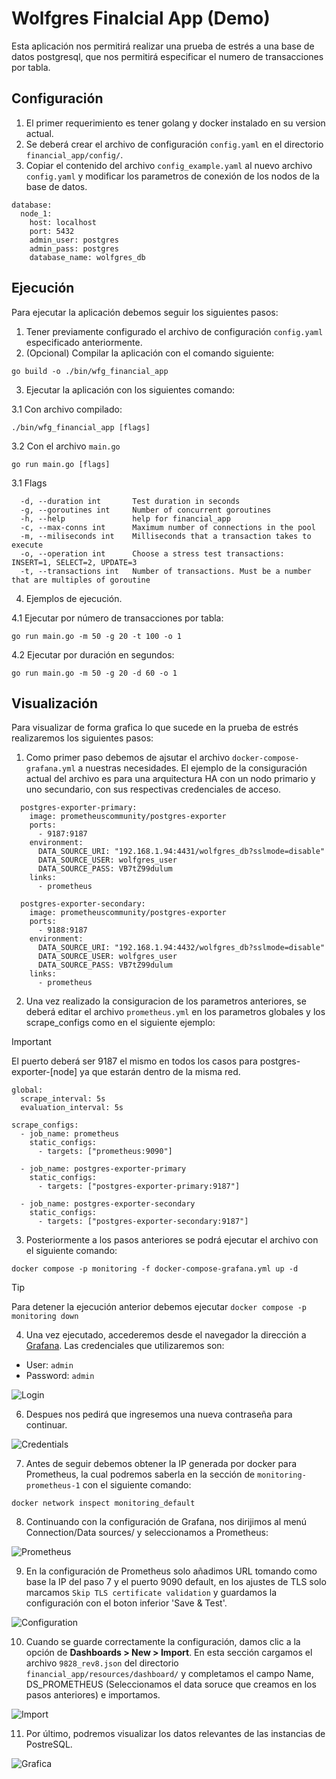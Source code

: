 # Wolfgres Finalcial App (Demo)

Esta aplicación nos permitirá realizar una prueba de estrés a una base de datos postgresql, que nos permitirá especificar el numero de transacciones por tabla.

## Configuración

1. El primer requerimiento es tener golang y docker instalado en su version actual.
2. Se deberá crear el archivo de configuración `config.yaml` en el directorio `financial_app/config/`.
3. Copiar el contenido del archivo `config_example.yaml` al nuevo archivo `config.yaml` y modificar los parametros de conexión de los nodos de la base de datos.

```
database:
  node_1:
    host: localhost
    port: 5432
    admin_user: postgres
    admin_pass: postgres
    database_name: wolfgres_db
```

## Ejecución

Para ejecutar la aplicación debemos seguir los siguientes pasos:

1. Tener previamente configurado el archivo de configuración `config.yaml` especificado anteriormente.
2. (Opcional) Compilar la aplicación con el comando siguiente:

```
go build -o ./bin/wfg_financial_app
```

3. Ejecutar la aplicación con los siguientes comando:

3.1 Con archivo compilado:

```
./bin/wfg_financial_app [flags]
```

3.2 Con el archivo `main.go`

```
go run main.go [flags]
```

3.1 Flags

```
  -d, --duration int       Test duration in seconds
  -g, --goroutines int     Number of concurrent goroutines
  -h, --help               help for financial_app
  -c, --max-conns int      Maximum number of connections in the pool
  -m, --miliseconds int    Milliseconds that a transaction takes to execute
  -o, --operation int      Choose a stress test transactions: INSERT=1, SELECT=2, UPDATE=3
  -t, --transactions int   Number of transactions. Must be a number that are multiples of goroutine
```

4. Ejemplos de ejecución.

4.1 Ejecutar por número de transacciones por tabla:

```
go run main.go -m 50 -g 20 -t 100 -o 1
```

4.2 Ejecutar por duración en segundos:

```
go run main.go -m 50 -g 20 -d 60 -o 1
```

## Visualización

Para visualizar de forma grafica lo que sucede en la prueba de estrés realizaremos los siguientes pasos:

1. Como primer paso debemos de ajsutar el archivo `docker-compose-grafana.yml` a nuestras necesidades. El ejemplo de la
consiguración actual del archivo es para una arquitectura HA con un nodo primario y uno secundario, con sus 
respectivas credenciales de acceso.

```
  postgres-exporter-primary:
    image: prometheuscommunity/postgres-exporter
    ports:
      - 9187:9187
    environment:
      DATA_SOURCE_URI: "192.168.1.94:4431/wolfgres_db?sslmode=disable"
      DATA_SOURCE_USER: wolfgres_user
      DATA_SOURCE_PASS: VB7tZ99dulum
    links:
      - prometheus

  postgres-exporter-secondary:
    image: prometheuscommunity/postgres-exporter
    ports:
      - 9188:9187
    environment:
      DATA_SOURCE_URI: "192.168.1.94:4432/wolfgres_db?sslmode=disable"
      DATA_SOURCE_USER: wolfgres_user
      DATA_SOURCE_PASS: VB7tZ99dulum
    links:
      - prometheus
```

2. Una vez realizado la consiguracion de los parametros anteriores, se deberá editar el archivo `prometheus.yml` en
los parametros globales y los scrape_configs como en el siguiente ejemplo:

> [!IMPORTANT]
> El puerto deberá ser 9187 el mismo en todos los casos para postgres-exporter-[node] ya que estarán dentro de la misma red.

```
global:
  scrape_interval: 5s
  evaluation_interval: 5s

scrape_configs:
  - job_name: prometheus
    static_configs:
      - targets: ["prometheus:9090"]

  - job_name: postgres-exporter-primary
    static_configs:
      - targets: ["postgres-exporter-primary:9187"]

  - job_name: postgres-exporter-secondary
    static_configs:
      - targets: ["postgres-exporter-secondary:9187"]
```

3. Posteriormente a los pasos anteriores se podrá ejecutar el archivo con el siguiente comando:

```
docker compose -p monitoring -f docker-compose-grafana.yml up -d
```

> [!TIP]
> Para detener la ejecución anterior debemos ejecutar `docker compose -p monitoring down`

4. Una vez ejecutado, accederemos desde el navegador la dirección a [Grafana](http://localhost:3030/). Las credenciales que utilizaremos son:

- User:     `admin`
- Password: `admin`

![Login](resources/img/Screenshot_20250124_202855.png)


6. Despues nos pedirá que ingresemos una nueva contraseña para continuar.

![Credentials](resources/img/Screenshot_20250124_203104.png)

7. Antes de seguir debemos obtener la IP generada por docker para Prometheus, la cual podremos saberla en 
la sección de `monitoring-prometheus-1` con el siguiente comando:

```
docker network inspect monitoring_default
```

8. Continuando con la configuración de Grafana, nos dirijimos al menú Connection/Data sources/ y seleccionamos
a Prometheus:

![Prometheus](resources/img/Screenshot_20250124_203947.png)

9. En la configuración de Prometheus solo añadimos URL tomando como base la IP del paso 7 y el puerto 9090 default,
en los ajustes de TLS solo marcamos `Skip TLS certificate validation` y guardamos la configuración con el boton inferior 'Save & Test'.

![Configuration](resources/img/Screenshot_20250124_204117.png)

10. Cuando se guarde correctamente la configuración, damos clic a la opción de **Dashboards > New > Import**. En esta sección cargamos el archivo `9828_rev8.json` del directorio `financial_app/resources/dashboard/` y completamos el campo Name, DS_PROMETHEUS (Seleccionamos el data soruce que creamos en los pasos anteriores) e importamos.

![Import](resources/img/Screenshot_20250124_205323.png)

11. Por último, podremos visualizar los datos relevantes de las instancias de PostreSQL.

![Grafica](resources/img/Screenshot_20250124_205622.png)

